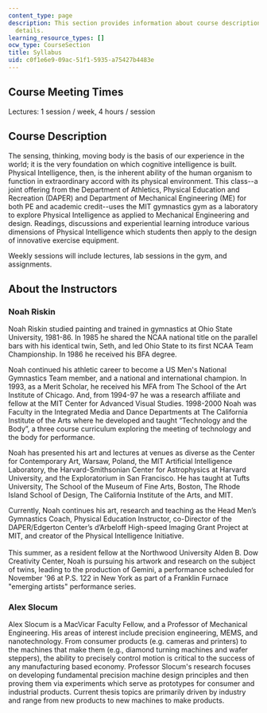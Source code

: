 ```yaml
---
content_type: page
description: This section provides information about course description, and instructors
  details.
learning_resource_types: []
ocw_type: CourseSection
title: Syllabus
uid: c0f1e6e9-09ac-51f1-5935-a75427b4483e
---
```


Course Meeting Times
--------------------

Lectures: 1 session / week, 4 hours / session

Course Description
------------------

The sensing, thinking, moving body is the basis of our experience in the world; it is the very foundation on which cognitive intelligence is built. Physical Intelligence, then, is the inherent ability of the human organism to function in extraordinary accord with its physical environment. This class--a joint offering from the Department of Athletics, Physical Education and Recreation (DAPER) and Department of Mechanical Engineering (ME) for both PE and academic credit--uses the MIT gymnastics gym as a laboratory to explore Physical Intelligence as applied to Mechanical Engineering and design. Readings, discussions and experiential learning introduce various dimensions of Physical Intelligence which students then apply to the design of innovative exercise equipment.

Weekly sessions will include lectures, lab sessions in the gym, and assignments.

About the Instructors
---------------------

### Noah Riskin

Noah Riskin studied painting and trained in gymnastics at Ohio State University, 1981-86. In 1985 he shared the NCAA national title on the parallel bars with his identical twin, Seth, and led Ohio State to its first NCAA Team Championship. In 1986 he received his BFA degree.

Noah continued his athletic career to become a US Men's National Gymnastics Team member, and a national and international champion. In 1993, as a Merit Scholar, he received his MFA from The School of the Art Institute of Chicago. And, from 1994-97 he was a research affiliate and fellow at the MIT Center for Advanced Visual Studies. 1998-2000 Noah was Faculty in the Integrated Media and Dance Departments at The California Institute of the Arts where he developed and taught “Technology and the Body”, a three course curriculum exploring the meeting of technology and the body for performance.

Noah has presented his art and lectures at venues as diverse as the Center for Contemporary Art, Warsaw, Poland, the MIT Artificial Intelligence Laboratory, the Harvard-Smithsonian Center for Astrophysics at Harvard University, and the Exploratorium in San Francisco. He has taught at Tufts University, The School of the Museum of Fine Arts, Boston, The Rhode Island School of Design, The California Institute of the Arts, and MIT.

Currently, Noah continues his art, research and teaching as the Head Men’s Gymnastics Coach, Physical Education Instructor, co-Director of the DAPER/Edgerton Center’s d’Arbeloff High-speed Imaging Grant Project at MIT, and creator of the Physical Intelligence Initiative.  
   
This summer, as a resident fellow at the Northwood University Alden B. Dow Creativity Center, Noah is pursuing his artwork and research on the subject of twins, leading to the production of Gemini, a performance scheduled for November '96 at P.S. 122 in New York as part of a Franklin Furnace "emerging artists" performance series.

### Alex Slocum

Alex Slocum is a MacVicar Faculty Fellow, and a Professor of Mechanical Engineering. His areas of interest include precision engineering, MEMS, and nanotechnology. From consumer products (e.g. cameras and printers) to the machines that make them (e.g., diamond turning machines and wafer steppers), the ability to precisely control motion is critical to the success of any manufacturing based economy. Professor Slocum's research focuses on developing fundamental precision machine design principles and then proving them via experiments which serve as prototypes for consumer and industrial products. Current thesis topics are primarily driven by industry and range from new products to new machines to make products.